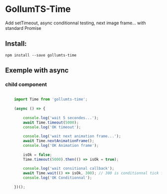 # GollumTS-Time

Add setTimeout, async conditionnal testing, next image frame... with standard Promise

## Install:

```
npm install --save gollumts-time
```

## Exemple with async

### child component

```typescript
	
	import Time from 'gollumts-time';
	
	(async () => {
		
		console.log('wait 5 secondes...');
		await Time.timeout(5000);
		console.log('OK timeout');
		
		console.log('wait next animation frame...');
		await Time.nextAnimationFrame();
		console.log('OK Animation frame');
		
		isOk = false;
		Time.timeout(5000).then(() => isOk = true);
		
		console.log('wait consitional callback');
		await Time.wait(() => isOk, 300); // 300 is conditionnal tick for check callback (default = 200)
		console.log('OK Conditionnal');
		
	})();
	
```